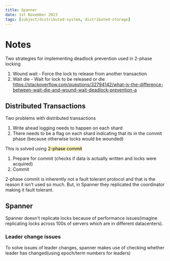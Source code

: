 ```yaml
---
title: Spanner
date: 1st November 2023
tags: [subject/distributed-system, distributed-storage]
---
```

# Notes
Two strategies for implementing deadlock prevention used in 2-phase locking
1) Wound wait - Force the lock to release from another transaction
2) Wait die - Wait for lock to be released or die
https://stackoverflow.com/questions/32794142/what-is-the-difference-between-wait-die-and-wound-wait-deadlock-prevention-a
## Distributed Transactions 
Two problems with distributed transactions
1) Write ahead logging needs to happen on each shard
2) There needs to be a flag on each shard indicating that its in the commit phase (because otherwise locks would be wounded)

This is solved using <mark style="background: #FFF3A3A6;">2-phase commit</mark>
1) Prepare for commit (checks if data is actually written and locks were acquired)
2) Commit

2-phase commit is inherently not a fault tolerant protocol and that is the reason it isn't used so much. But, in Spanner they replicated the coordinator making it fault tolerant.
## Spanner
Spanner doesn't replicate locks because of performance issues(imagine replicating locks across 100s of servers which are in different datacenters).
### Leader change issues
To solve issues of leader changes, spanner makes use of checking whether leader has changed(using epoch/term numbers for leaders)
